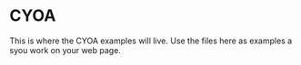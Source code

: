 # CYOA
This is where the CYOA examples will live.
Use the files here as examples a syou work on your web page.
